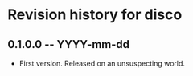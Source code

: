 # Revision history for disco

## 0.1.0.0 -- YYYY-mm-dd

* First version. Released on an unsuspecting world.
